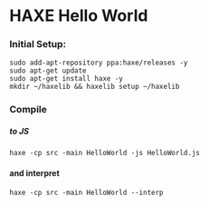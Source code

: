 # HAXE Hello World

### Initial Setup:

```
sudo add-apt-repository ppa:haxe/releases -y
sudo apt-get update
sudo apt-get install haxe -y
mkdir ~/haxelib && haxelib setup ~/haxelib
```

### Compile

##### to JS
```
haxe -cp src -main HelloWorld -js HelloWorld.js
```

#### and interpret
```
haxe -cp src -main HelloWorld --interp
```

